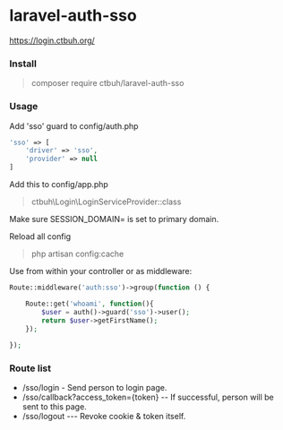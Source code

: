 # laravel-auth-sso

https://login.ctbuh.org/

### Install

> composer require ctbuh/laravel-auth-sso

### Usage

Add 'sso' guard to config/auth.php

```php
'sso' => [
    'driver' => 'sso',
    'provider' => null
]
```

Add this to config/app.php

> ctbuh\Login\LoginServiceProvider::class

Make sure SESSION_DOMAIN= is set to primary domain.

Reload all config

> php artisan config:cache

Use from within your controller or as middleware:

```php
Route::middleware('auth:sso')->group(function () {

    Route::get('whoami', function(){
        $user = auth()->guard('sso')->user();
        return $user->getFirstName();
    });
    
});
```


### Route list

- /sso/login - Send person to login page.
- /sso/callback?access_token={token} -- If successful, person will be sent to this page.
- /sso/logout --- Revoke cookie & token itself.
